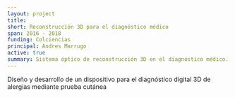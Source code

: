 ```yaml
---
layout: project
title: 
short: Reconstrucción 3D para el diagnóstico médico
span: 2016 - 2018
funding: Colciencias
principal: Andres Marrugo
active: true
summary: Sistema óptico de reconstrucción 3D en el diagnóstico médico.
---
```


Diseño y desarrollo de un dispositivo para el diagnóstico digital 3D de alergias mediante prueba cutánea